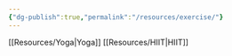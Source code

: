 ```yaml
---
{"dg-publish":true,"permalink":"/resources/exercise/"}
---
```



[[Resources/Yoga\|Yoga]]
[[Resources/HIIT\|HIIT]]